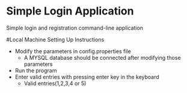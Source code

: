 # Simple Login Application
Simple login and registration command-line application

#Local Machine Setting Up Instructions
- Modify the parameters in config.properties file
  - A MYSQL database should be connected after modifying those parameters
- Run the program
- Enter valid entries with pressing enter key in the keyboard
  - Valid entries(1,2,3,4 or 5)